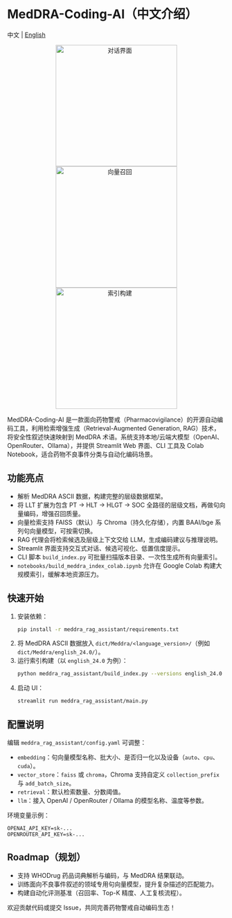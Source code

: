 # MedDRA-Coding-AI（中文介绍）

中文 | [English](README.md)

<p align="center">
  <img src="images/Screenshot 2025-10-10 at 11.25.04 PM.png" alt="对话界面" width="280" />
  <img src="images/Screenshot 2025-10-10 at 11.27.31 PM.png" alt="向量召回" width="280" />
  <img src="images/Screenshot 2025-10-10 at 11.30.01 PM.png" alt="索引构建" width="280" />
</p>

MedDRA-Coding-AI 是一款面向药物警戒（Pharmacovigilance）的开源自动编码工具，利用检索增强生成（Retrieval-Augmented Generation, RAG）技术，将安全性叙述快速映射到 MedDRA 术语。系统支持本地/云端大模型（OpenAI、OpenRouter、Ollama），并提供 Streamlit Web 界面、CLI 工具及 Colab Notebook，适合药物不良事件分类与自动化编码场景。


## 功能亮点
- 解析 MedDRA ASCII 数据，构建完整的层级数据框架。
- 将 LLT 扩展为包含 PT → HLT → HLGT → SOC 全路径的层级文档，再做句向量编码，增强召回质量。
- 向量检索支持 FAISS（默认）与 Chroma（持久化存储），内置 BAAI/bge 系列句向量模型，可按需切换。
- RAG 代理会将检索候选及层级上下文交给 LLM，生成编码建议与推理说明。
- Streamlit 界面支持交互式对话、候选可视化、低置信度提示。
- CLI 脚本 `build_index.py` 可批量扫描版本目录、一次性生成所有向量索引。
- `notebooks/build_meddra_index_colab.ipynb` 允许在 Google Colab 构建大规模索引，缓解本地资源压力。

## 快速开始
1. 安装依赖：
   ```bash
   pip install -r meddra_rag_assistant/requirements.txt
   ```
2. 将 MedDRA ASCII 数据放入 `dict/Meddra/<language_version>/`（例如 `dict/Meddra/english_24.0/`）。
3. 运行索引构建（以 `english_24.0` 为例）：
   ```bash
   python meddra_rag_assistant/build_index.py --versions english_24.0 --force
   ```
4. 启动 UI：
   ```bash
   streamlit run meddra_rag_assistant/main.py
   ```

## 配置说明
编辑 `meddra_rag_assistant/config.yaml` 可调整：
- `embedding`：句向量模型名称、批大小、是否归一化以及设备（`auto`、`cpu`、`cuda`）。
- `vector_store`：`faiss` 或 `chroma`，Chroma 支持自定义 `collection_prefix` 与 `add_batch_size`。
- `retrieval`：默认检索数量、分数阈值。
- `llm`：接入 OpenAI / OpenRouter / Ollama 的模型名称、温度等参数。

环境变量示例：
```
OPENAI_API_KEY=sk-...
OPENROUTER_API_KEY=sk-...
```

## Roadmap（规划）
- 支持 WHODrug 药品词典解析与编码，与 MedDRA 结果联动。
- 训练面向不良事件叙述的领域专用句向量模型，提升复杂描述的匹配能力。
- 构建自动化评测基准（召回率、Top-K 精度、人工复核流程）。

欢迎贡献代码或提交 Issue，共同完善药物警戒自动编码生态！

